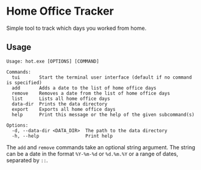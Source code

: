 # Home Office Tracker
Simple tool to track which days you worked from home.

## Usage
```
Usage: hot.exe [OPTIONS] [COMMAND]

Commands:
  tui       Start the terminal user interface (default if no command is specified)
  add       Adds a date to the list of home office days
  remove    Removes a date from the list of home office days
  list      Lists all home office days
  data-dir  Prints the data directory
  export    Exports all home office days
  help      Print this message or the help of the given subcommand(s)

Options:
  -d, --data-dir <DATA_DIR>  The path to the data directory
  -h, --help                 Print help
```

The `add` and `remove` commands take an optional string argument.
The string can be a date in the format `%Y-%m-%d` or `%d.%m.%Y` or a range of dates, separated by `::`.